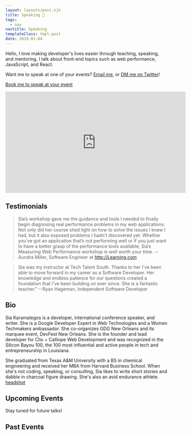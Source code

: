 ```yaml
---
layout: layouts/post.njk
title: Speaking 🎤
tags:
  - nav
navtitle: Speaking
templateClass: tmpl-post
date: 2019-01-04
---
```


<section>

Hello, I love making developer's lives easier through teaching, speaking, and mentoring. I talk about front-end topics such as web performance, JavaScript, and React.

Want me to speak at one of your events? <a href="mailto:sia@clioandcalliope.com?subject=Speaking inquiry from sia.codes">Email me</a>, or [DM me on Twitter](https://twitter.com/thegreengreek)!

<p class="text-center">
  <a class="button button-default" href="mailto:sia@clioandcalliope.com?subject=Speaking inquiry from sia.codes">Book me to speak at your event</a>
</p>

<div class="videoWrapper">
  <iframe title="The Future of Front-End Performance - Sia Karamalegos" width="560" height="315" src="https://www.youtube.com/embed/SA_Hp8l7lr4" frameborder="0" allow="accelerometer; autoplay; encrypted-media; gyroscope; picture-in-picture" allowfullscreen></iframe>
</div>
</section>

<section>

## Testimonials

> Sia’s workshop gave me the guidance and tools I needed to finally begin diagnosing real performance problems in my web applications. Not only did her course shed light on how to solve the issues I knew I had, but it also exposed problems I hadn't discovered yet. Whether you’ve got an application that’s not performing well or if you just want to have a better grasp of the performance tools available, Sia’s Measuring Web Performance workshop is well worth your time.
> --Aundra Miller, Software Engineer at http://Learning.com


> Sia was my instructor at Tech Talent South. Thanks to her I've been able to move forward in my career as a Software Developer. Her knowledge and endless patience for our questions created a foundation that I've been building on ever since. She is a fantastic teacher."
> --Ryan Hageman, Independent Software Developer

</section>

<section>

## Bio

Sia Karamalegos is a developer, international conference speaker, and writer. She is a Google Developer Expert in Web Technologies and a Women Techmakers ambassador. She co-organizes GDG New Orleans and its marquee event, DevFest New Orleans. She is the founder and lead developer for Clio + Calliope Web Development and was recognized in the Silicon Bayou 100, the 100 most influential and active people in tech and entrepreneurship in Louisiana.

She graduated from Texas A&M University with a BS in chemical engineering and received her MBA from Harvard Business School. When she's not coding, speaking, or consulting, Sia likes to write short stories and dabble in charcoal figure drawing. She's also an avid endurance athlete. [headshot](https://drive.google.com/file/d/0BwRL6D34a40YZUxtUjExak9XRXc/view)

</section>

<section>

## Upcoming Events

<div id="upcomingEvents" class="card-list">
  <p>Stay tuned for future talks!</p>
</div>

</section>

<section>

## Past Events

<div id="pastEvents" class="card-list"></div>

<script src="/javascript/speaking.mjs" type="module"></script>
</section>
